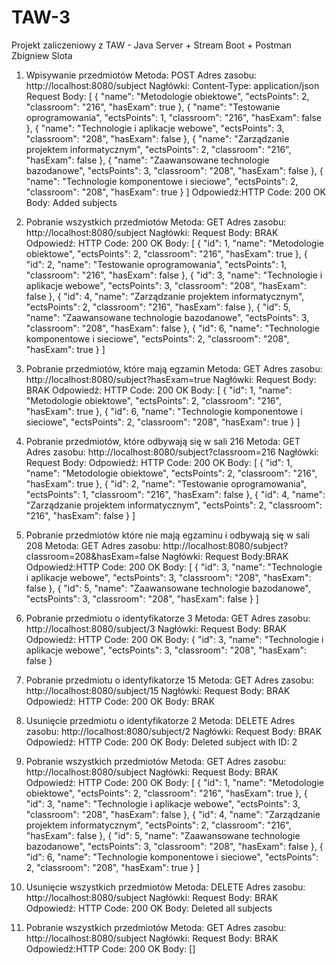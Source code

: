 # TAW-3
Projekt zaliczeniowy z TAW - Java Server + Stream Boot + Postman
Zbigniew Slota

1. Wpisywanie przedmiotów
Metoda: POST
Adres zasobu: http://localhost:8080/subject
Nagłówki: Content-Type: application/json
Request Body:
[
    {
        "name": "Metodologie obiektowe",
        "ectsPoints": 2,
        "classroom": "216",
        "hasExam": true
    },
    {
        "name": "Testowanie oprogramowania",
        "ectsPoints": 1,
        "classroom": "216",
        "hasExam": false
    },
    {
        "name": "Technologie i aplikacje webowe",
        "ectsPoints": 3,
        "classroom": "208",
        "hasExam": false
    },
    {
        "name": "Zarządzanie projektem informatycznym",
        "ectsPoints": 2,
        "classroom": "216",
        "hasExam": false
    },
    {
        "name": "Zaawansowane technologie bazodanowe",
        "ectsPoints": 3,
        "classroom": "208",
        "hasExam": false
    },
    {
        "name": "Technologie komponentowe i sieciowe",
        "ectsPoints": 2,
        "classroom": "208",
        "hasExam": true
    }
    ]
Odpowiedź:HTTP Code: 200 OK
Body: Added subjects

2. Pobranie wszystkich przedmiotów
Metoda: GET
Adres zasobu: http://localhost:8080/subject
Nagłówki: 
Request Body: BRAK
Odpowiedź:
HTTP Code: 200 OK
Body: 
[
    {
        "id": 1,
        "name": "Metodologie obiektowe",
        "ectsPoints": 2,
        "classroom": "216",
        "hasExam": true
    },
    {
        "id": 2,
        "name": "Testowanie oprogramowania",
        "ectsPoints": 1,
        "classroom": "216",
        "hasExam": false
    },
    {
        "id": 3,
        "name": "Technologie i aplikacje webowe",
        "ectsPoints": 3,
        "classroom": "208",
        "hasExam": false
    },
    {
        "id": 4,
        "name": "Zarządzanie projektem informatycznym",
        "ectsPoints": 2,
        "classroom": "216",
        "hasExam": false
    },
    {
        "id": 5,
        "name": "Zaawansowane technologie bazodanowe",
        "ectsPoints": 3,
        "classroom": "208",
        "hasExam": false
    },
    {
        "id": 6,
        "name": "Technologie komponentowe i sieciowe",
        "ectsPoints": 2,
        "classroom": "208",
        "hasExam": true
    }
]

3. Pobranie przedmiotów, które mają egzamin
Metoda: GET
Adres zasobu: http://localhost:8080/subject?hasExam=true
Nagłówki: 
Request Body: BRAK
Odpowiedź:
HTTP Code: 200 OK
Body: 
[
    {
        "id": 1,
        "name": "Metodologie obiektowe",
        "ectsPoints": 2,
        "classroom": "216",
        "hasExam": true
    },
    {
        "id": 6,
        "name": "Technologie komponentowe i sieciowe",
        "ectsPoints": 2,
        "classroom": "208",
        "hasExam": true
    }
]

4. Pobranie przedmiotów, które odbywają się w sali 216
Metoda: GET
Adres zasobu: http://localhost:8080/subject?classroom=216
Nagłówki: 
Request Body:
Odpowiedź: HTTP Code: 200 OK
Body: 
[
    {
        "id": 1,
        "name": "Metodologie obiektowe",
        "ectsPoints": 2,
        "classroom": "216",
        "hasExam": true
    },
    {
        "id": 2,
        "name": "Testowanie oprogramowania",
        "ectsPoints": 1,
        "classroom": "216",
        "hasExam": false
    },
    {
        "id": 4,
        "name": "Zarządzanie projektem informatycznym",
        "ectsPoints": 2,
        "classroom": "216",
        "hasExam": false
    }
]

5. Pobranie przedmiotów które nie mają egzaminu i odbywają się w sali 208
Metoda: GET
Adres zasobu: http://localhost:8080/subject?classroom=208&hasExam=false
Nagłówki: 
Request Body:BRAK
Odpowiedź:HTTP Code: 200 OK
Body: 
[
    {
        "id": 3,
        "name": "Technologie i aplikacje webowe",
        "ectsPoints": 3,
        "classroom": "208",
        "hasExam": false
    },
    {
        "id": 5,
        "name": "Zaawansowane technologie bazodanowe",
        "ectsPoints": 3,
        "classroom": "208",
        "hasExam": false
    }
]

6. Pobranie przedmiotu o identyfikatorze 3
Metoda: GET
Adres zasobu: http://localhost:8080/subject/3
Nagłówki: 
Request Body: BRAK
Odpowiedź: HTTP Code: 200 OK
Body: 
{
    "id": 3,
    "name": "Technologie i aplikacje webowe",
    "ectsPoints": 3,
    "classroom": "208",
    "hasExam": false
}

7. Pobranie przedmiotu o identyfikatorze 15
Metoda: GET
Adres zasobu: http://localhost:8080/subject/15
Nagłówki: 
Request Body: BRAK
Odpowiedź: HTTP Code: 200 OK
Body: BRAK

8. Usunięcie przedmiotu o identyfikatorze 2
Metoda: DELETE
Adres zasobu: http://localhost:8080/subject/2
Nagłówki: 
Request Body: BRAK
Odpowiedź: HTTP Code: 200 OK
Body: Deleted subject with ID: 2

9. Pobranie wszystkich przedmiotów
Metoda: GET
Adres zasobu: http://localhost:8080/subject
Nagłówki: 
Request Body: BRAK
Odpowiedź: HTTP Code: 200 OK
Body: 
[
    {
        "id": 1,
        "name": "Metodologie obiektowe",
        "ectsPoints": 2,
        "classroom": "216",
        "hasExam": true
    },
    {
        "id": 3,
        "name": "Technologie i aplikacje webowe",
        "ectsPoints": 3,
        "classroom": "208",
        "hasExam": false
    },
    {
        "id": 4,
        "name": "Zarządzanie projektem informatycznym",
        "ectsPoints": 2,
        "classroom": "216",
        "hasExam": false
    },
    {
        "id": 5,
        "name": "Zaawansowane technologie bazodanowe",
        "ectsPoints": 3,
        "classroom": "208",
        "hasExam": false
    },
    {
        "id": 6,
        "name": "Technologie komponentowe i sieciowe",
        "ectsPoints": 2,
        "classroom": "208",
        "hasExam": true
    }
]

10. Usunięcie wszystkich przedmiotów
Metoda: DELETE
Adres zasobu: http://localhost:8080/subject
Nagłówki: 
Request Body: BRAK
Odpowiedź: HTTP Code: 200 OK
Body: Deleted all subjects

11. Pobranie wszystkich przedmiotów
Metoda: GET
Adres zasobu: http://localhost:8080/subject
Nagłówki: 
Request Body: BRAK
Odpowiedź:HTTP Code: 200 OK
Body: []
